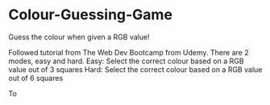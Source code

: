 # Colour-Guessing-Game
Guess the colour when given a RGB value!

Followed tutorial from The Web Dev Bootcamp from Udemy.
There are 2 modes, easy and hard.
Easy: Select the correct colour based on a RGB value out of 3 squares
Hard: Select the correct colour based on a RGB value out of 6 squares

To
